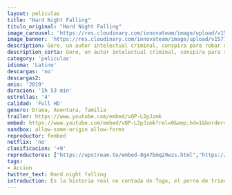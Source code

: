 ```yaml
---
layout: peliculas
title: "Hard Night Falling"
titulo_original: "Hard Night Falling"
image_carousel: 'https://res.cloudinary.com/innovateam/image/upload/v1577302619/hard-min_hpf3bw.jpg'
image_banner: 'https://res.cloudinary.com/innovateam/image/upload/v1577302616/xGJ0tfRJL2vd4cyLZMHWjKdzcw1-min_oalsdb.jpg'
description: Goro, un autor intelectual criminal, conspira para robar un enorme alijo de oro de la familia Rossini. Sin el conocimiento de Goro y sus soldados de la fortuna, uno de los invitados de Rossini es un agente extranjero altamente capacitado que lucha no solo por salvar a los rehenes y el oro, sino a su familia en peligro.
description_corta: Goro, un autor intelectual criminal, conspira para robar un enorme alijo de oro de la familia Rossini. Sin el conocimiento de Goro y sus soldados de la fortuna, uno de los invitados de Rossini es un...
category: 'peliculas'
idioma: 'Latino'
descargas: 'no'
descargas2:
anio: '2019'
duracion: '1h 53 min'
estrellas: '4'
calidad: 'Full HD'
genero: Drama, Aventura, familia
trailer: https://www.youtube.com/embed/vQP-L2pJzmk
embed: https://www.youtube.com/embed/vQP-L2pJzmk?rel=0&amp;hd=1&border=0&wmode=opaque&enablejsapi=1&modestbranding=1&controls=1&showinfo=1
sandbox: allow-same-origin allow-forms
reproductor: fembed
netflix: 'no'
clasificacion: '+9'
reproductores: ["https://upstream.to/embed-8g47bmq29wzs.html","https://www.zembed.to/public/dist/asteroid.html?id=e77eb758f01e3807847b00ab91de555b&title=Hard%20Night%20Falling","https://gounlimited.to/embed-v1s7pxzuv5x4.html"]
tags:
- Accion
twitter_text: Hard night falling
introduction: Es la historia real no contada de Togo, el perro de trineo quien dirigió la carrera más difícil de 1925, aunque la mayoría lo consideraba demasiado pequeño y débil para liderar una carrera tan intensa. ..
---
```













